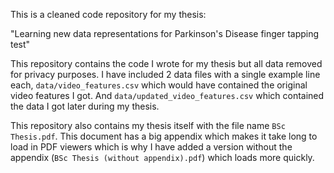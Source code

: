 This is a cleaned code repository for my thesis:

"Learning new data representations for Parkinson's Disease finger tapping test"

This repository contains the code I wrote for my thesis but all data removed for privacy purposes. I have included 2 data files with a single example line each, `data/video_features.csv` which would have contained the original video features I got. And `data/updated_video_features.csv` which contained the data I got later during my thesis.

This repository also contains my thesis itself with the file name `BSc Thesis.pdf`. This document has a big appendix which makes it take long to load in PDF viewers which is why I have added a version without the appendix (`BSc Thesis (without appendix).pdf`) which loads more quickly.